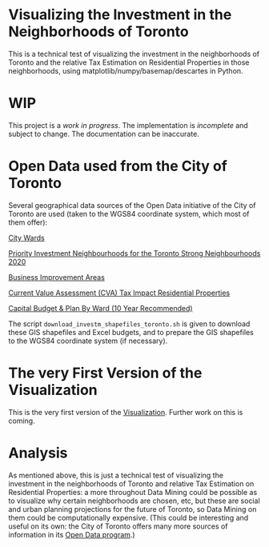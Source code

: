 # Visualizing the Investment in the Neighborhoods of Toronto

This is a technical test of visualizing the investment in the neighborhoods
of Toronto and the relative Tax Estimation on Residential Properties in
those neighborhoods, using matplotlib/numpy/basemap/descartes in Python.

# WIP

This project is a *work in progress*. The implementation is *incomplete*
and subject to change. The documentation can be inaccurate.

# Open Data used from the City of Toronto

Several geographical data sources of the Open Data initiative of the City
of Toronto are used (taken to the WGS84 coordinate system, which most of
them offer):

[City Wards](http://www1.toronto.ca/wps/portal/contentonly?vgnextoid=b1533f0aacaaa210VgnVCM1000006cd60f89RCRD)

[Priority Investment Neighbourhoods for the Toronto Strong Neighbourhoods 2020](http://www1.toronto.ca/wps/portal/contentonly?vgnextoid=ac0389fe9c18b210VgnVCM1000003dd60f89RCRD)

[Business Improvement Areas](http://www1.toronto.ca/wps/portal/contentonly?vgnextoid=8c5d5f9cd70bb210VgnVCM1000003dd60f89RCRD)

[Current Value Assessment (CVA) Tax Impact Residential Properties](http://www1.toronto.ca/wps/portal/contentonly?vgnextoid=b40a57200ff2f210VgnVCM1000003dd60f89RCRD)

[Capital Budget & Plan By Ward (10 Year Recommended)](http://www1.toronto.ca/wps/portal/contentonly?vgnextoid=1dc340271f8e3310VgnVCM1000003dd60f89RCRD)

The script `download_investm_shapefiles_toronto.sh` is given to download
these GIS shapefiles and Excel budgets, and to prepare the GIS shapefiles
to the WGS84 coordinate system (if necessary).

# The very First Version of the Visualization

This is the very first version of the
[Visualization](TO_developm_neighborhoods.png). Further work on this is
coming.

# Analysis

As mentioned above, this is just a technical test of visualizing the
investment in the neighborhoods of Toronto and relative Tax Estimation
on Residential Properties: a more throughout Data Mining could be
possible as to visualize why certain neighborhoods are chosen, etc,
but these are social and urban planning projections for the future of
Toronto, so Data Mining on them could be computationally expensive.
(This could be interesting and useful on its own: the City of Toronto
offers many more sources of information in its
[Open Data program](http://www.toronto.ca/open).)

